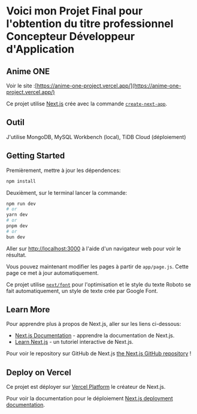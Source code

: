 # Voici mon Projet Final pour l'obtention du titre professionnel Concepteur Développeur d'Application

## Anime ONE 

Voir le site :[https://anime-one-project.vercel.app/](https://anime-one-project.vercel.app/)

Ce projet utilise [Next.js](https://nextjs.org/) crée avec la commande [`create-next-app`](https://github.com/vercel/next.js/tree/canary/packages/create-next-app).

## Outil

J'utilise MongoDB, MySQL Workbench (local), TiDB Cloud (déploiement)

## Getting Started

Premièrement, mettre à jour les dépendences:

```bash
npm install
```

Deuxièment, sur le terminal lancer la commande:

```bash
npm run dev
# or
yarn dev
# or
pnpm dev
# or
bun dev
```

Aller sur [http://localhost:3000](http://localhost:3000) à l'aide d'un navigateur web pour voir le résultat.

Vous pouvez maintenant modifier les pages à partir de `app/page.js`. Cette page ce met à jour automatiquement.

Ce projet utilise [`next/font`](https://nextjs.org/docs/basic-features/font-optimization) pour l'optimisation et le style du texte Roboto se fait automatiquement, un style de texte crée par Google Font.

## Learn More

Pour apprendre plus à propos de Next.js, aller sur les liens ci-dessous:

- [Next.js Documentation](https://nextjs.org/docs) - apprendre la documentation de Next.js.
- [Learn Next.js](https://nextjs.org/learn) - un tutoriel interactive de Next.js.

Pour voir le repository sur GitHub de Next.js [the Next.js GitHub repository](https://github.com/vercel/next.js/) !

## Deploy on Vercel

Ce projet est déployer sur [Vercel Platform](https://vercel.com/new?utm_medium=default-template&filter=next.js&utm_source=create-next-app&utm_campaign=create-next-app-readme) le créateur de Next.js.

Pour voir la documentation pour le déploiement [Next.js deployment documentation](https://nextjs.org/docs/deployment).
